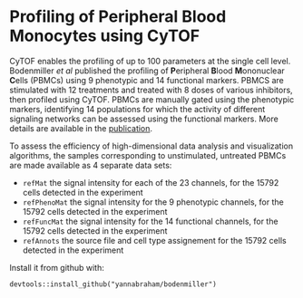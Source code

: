 # Profiling of Peripheral Blood Monocytes using CyTOF

CyTOF enables the profiling of up to 100 parameters at the single cell level. Bodenmiller *et al* published the profiling of **P**eripheral **B**lood **M**ononuclear **C**ells (PBMCs) using 9 phenotypic and 14 functional markers. PBMCS are stimulated with 12 treatments and treated with 8 doses of various inhibitors, then profiled using CyTOF. PBMCs are manually gated using the phenotypic markers, identifying 14 populations for which the activity of different signaling networks can be assessed using the functional markers. More details are available in the [publication](http://www.nature.com/nbt/journal/v30/n9/full/nbt.2317.html).

To assess the efficiency of high-dimensional data analysis and visualization algorithms, the samples corresponding to unstimulated, untreated PBMCs are made available as 4 separate data sets:

 * `refMat` the signal intensity for each of the 23 channels, for the 15792 cells detected in the experiment
 * `refPhenoMat` the signal intensity for the 9 phenotypic channels, for the 15792 cells detected in the experiment
 * `refFuncMat` the signal intensity for the 14 functional channels, for the 15792 cells detected in the experiment
 * `refAnnots` the source file and cell type assignement for the 15792 cells detected in the experiment

Install it from github with:

```{r}
devtools::install_github("yannabraham/bodenmiller")
```
